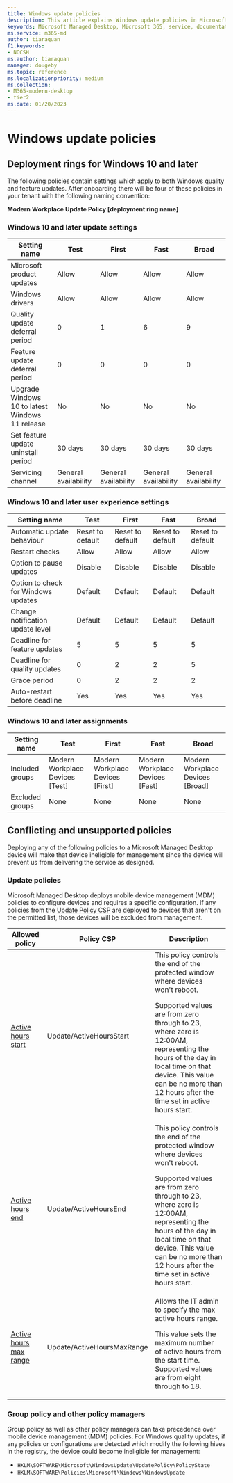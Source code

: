 ```yaml
---
title: Windows update policies
description: This article explains Windows update policies in Microsoft Managed Desktop
keywords: Microsoft Managed Desktop, Microsoft 365, service, documentation
ms.service: m365-md
author: tiaraquan
f1.keywords:
- NOCSH
ms.author: tiaraquan
manager: dougeby
ms.topic: reference
ms.localizationpriority: medium
ms.collection: 
- M365-modern-desktop
- tier2
ms.date: 01/20/2023
---
```


# Windows update policies

## Deployment rings for Windows 10 and later

The following policies contain settings which apply to both Windows quality and feature updates. After onboarding there will be four of these policies in your tenant with the following naming convention:

**Modern Workplace Update Policy [deployment ring name]**

### Windows 10 and later update settings

| Setting name | Test | First | Fast | Broad |
| ----- | ----- | ----- | ----- | ----- |
| Microsoft product updates | Allow | Allow | Allow | Allow |
| Windows drivers | Allow | Allow | Allow | Allow |
| Quality update deferral period | 0 | 1 | 6 | 9 |
| Feature update deferral period | 0 | 0 | 0 | 0 |
| Upgrade Windows 10 to latest Windows 11 release | No | No | No | No |
| Set feature update uninstall period | 30 days | 30 days | 30 days | 30 days |
| Servicing channel | General availability |  General availability |  General availability |  General availability |

### Windows 10 and later user experience settings

| Setting name | Test | First | Fast | Broad |
| ----- | ----- | ----- | ----- | ----- |
| Automatic update behaviour | Reset to default | Reset to default | Reset to default | Reset to default |
| Restart checks | Allow | Allow | Allow | Allow |
| Option to pause updates | Disable | Disable | Disable | Disable |
| Option to check for Windows updates | Default |  Default | Default | Default |
| Change notification update level | Default | Default |  Default | Default |
| Deadline for feature updates | 5 | 5 | 5 | 5 |
| Deadline for quality updates | 0 | 2 | 2 | 5 |
| Grace period | 0 | 2 | 2 | 2 |
| Auto-restart before deadline | Yes | Yes | Yes | Yes |

### Windows 10 and later assignments

| Setting name | Test | First | Fast | Broad |
| ----- | ----- | ----- | ----- | ----- |
| Included groups | Modern Workplace Devices [Test] | Modern Workplace Devices [First] | Modern Workplace Devices [Fast] | Modern Workplace Devices [Broad] |
| Excluded groups | None | None | None | None |

## Conflicting and unsupported policies

Deploying any of the following policies to a Microsoft Managed Desktop device will make that device ineligible for management since the device will prevent us from delivering the service as designed.

### Update policies

Microsoft Managed Desktop deploys mobile device management (MDM) policies to configure devices and requires a specific configuration. If any policies from the [Update Policy CSP](/windows/client-management/mdm/policy-csp-update) are deployed to devices that aren't on the permitted list, those devices will be excluded from management.

| Allowed policy | Policy CSP | Description |
| ----- | ----- | ----- |
| [Active hours start](/windows/client-management/mdm/policy-csp-update#update-activehoursstart) | Update/ActiveHoursStart | This policy controls the end of the protected window where devices won't reboot.<p><p>Supported values are from zero through to 23, where zero is 12∶00AM, representing the hours of the day in local time on that device. This value can be no more than 12 hours after the time set in active hours start. |
| [Active hours end](/windows/client-management/mdm/policy-csp-update#update-activehoursend) | Update/ActiveHoursEnd | This policy controls the end of the protected window where devices won't reboot.<p><p>Supported values are from zero through to 23, where zero is 12∶00AM, representing the hours of the day in local time on that device. This value can be no more than 12 hours after the time set in active hours start. |
| [Active hours max range](/windows/client-management/mdm/policy-csp-update#update-activehoursmaxrange) | Update/ActiveHoursMaxRange | Allows the IT admin to specify the max active hours range.<p><p>This value sets the maximum number of active hours from the start time. Supported values are from eight through to 18. |

### Group policy and other policy managers

Group policy as well as other policy managers can take precedence over mobile device management (MDM) policies. For Windows quality updates, if any policies or configurations are detected which modify the following hives in the registry, the device could become ineligible for management:

- `HKLM\SOFTWARE\Microsoft\WindowsUpdate\UpdatePolicy\PolicyState`
- `HKLM\SOFTWARE\Policies\Microsoft\Windows\WindowsUpdate`
